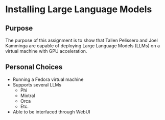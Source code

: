 # Installing Large Language Models

## Purpose

The purpose of this assignment is to show that Tallen Pelissero and Joel Kamminga are capable of deploying Large Language Models (LLMs) on a virtual machine with GPU acceleration.

## Personal Choices

- Running a Fedora virtual machine
- Supports several LLMs
    - Phi
    - Mixtral
    - Orca
    - Etc.
- Able to be interfaced through WebUI